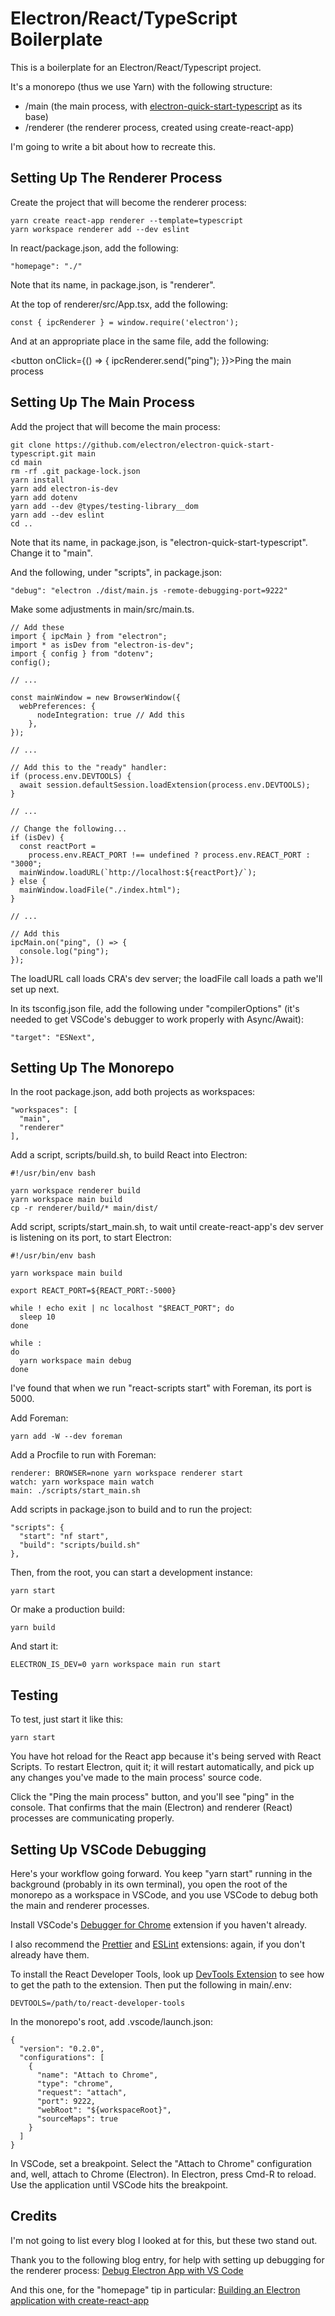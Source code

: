 # Electron/React/TypeScript Boilerplate

This is a boilerplate for an Electron/React/Typescript project.

It's a monorepo (thus we use Yarn) with the following structure:

- /main (the main process, with [electron-quick-start-typescript](https://github.com/electron/electron-quick-start-typescript) as its base)
- /renderer (the renderer process, created using create-react-app)

I'm going to write a bit about how to recreate this.

## Setting Up The Renderer Process

Create the project that will become the renderer process:

    yarn create react-app renderer --template=typescript
    yarn workspace renderer add --dev eslint

In react/package.json, add the following:

    "homepage": "./"

Note that its name, in package.json, is "renderer".

At the top of renderer/src/App.tsx, add the following:

    const { ipcRenderer } = window.require('electron');

And at an appropriate place in the same file, add the following:

<button onClick={() => { ipcRenderer.send("ping"); }}>Ping the main process</button>

## Setting Up The Main Process

Add the project that will become the main process:

    git clone https://github.com/electron/electron-quick-start-typescript.git main
    cd main
    rm -rf .git package-lock.json
    yarn install
    yarn add electron-is-dev
    yarn add dotenv
    yarn add --dev @types/testing-library__dom
    yarn add --dev eslint
    cd ..

Note that its name, in package.json, is "electron-quick-start-typescript". Change it to "main".

And the following, under "scripts", in package.json:

    "debug": "electron ./dist/main.js -remote-debugging-port=9222"

Make some adjustments in main/src/main.ts.

    // Add these
    import { ipcMain } from "electron";
    import * as isDev from "electron-is-dev";
    import { config } from "dotenv";
    config();

    // ...

    const mainWindow = new BrowserWindow({
      webPreferences: {
    	  nodeIntegration: true // Add this
    	},
    });

    // ...

    // Add this to the "ready" handler:
    if (process.env.DEVTOOLS) {
      await session.defaultSession.loadExtension(process.env.DEVTOOLS);
    }

    // ...

    // Change the following...
    if (isDev) {
      const reactPort =
        process.env.REACT_PORT !== undefined ? process.env.REACT_PORT : "3000";
      mainWindow.loadURL(`http://localhost:${reactPort}/`);
    } else {
      mainWindow.loadFile("./index.html");
    }

    // ...

    // Add this
    ipcMain.on("ping", () => {
      console.log("ping");
    });

The loadURL call loads CRA's dev server; the loadFile call loads a path we'll set up next.

In its tsconfig.json file, add the following under "compilerOptions" (it's needed to get VSCode's debugger to work properly with Async/Await):

    "target": "ESNext",

## Setting Up The Monorepo

In the root package.json, add both projects as workspaces:

    "workspaces": [
      "main",
      "renderer"
    ],

Add a script, scripts/build.sh, to build React into Electron:

    #!/usr/bin/env bash

    yarn workspace renderer build
    yarn workspace main build
    cp -r renderer/build/* main/dist/

Add script, scripts/start_main.sh, to wait until create-react-app's dev server is listening on its port, to start Electron:

    #!/usr/bin/env bash

    yarn workspace main build

    export REACT_PORT=${REACT_PORT:-5000}

    while ! echo exit | nc localhost "$REACT_PORT"; do
      sleep 10
    done

    while :
    do
      yarn workspace main debug
    done

I've found that when we run "react-scripts start" with Foreman, its port is 5000.

Add Foreman:

    yarn add -W --dev foreman

Add a Procfile to run with Foreman:

    renderer: BROWSER=none yarn workspace renderer start
    watch: yarn workspace main watch
    main: ./scripts/start_main.sh

Add scripts in package.json to build and to run the project:

    "scripts": {
      "start": "nf start",
      "build": "scripts/build.sh"
    },

Then, from the root, you can start a development instance:

    yarn start

Or make a production build:

    yarn build

And start it:

    ELECTRON_IS_DEV=0 yarn workspace main run start

## Testing

To test, just start it like this:

    yarn start

You have hot reload for the React app because it's being served with React Scripts. To restart Electron, quit it; it will restart automatically, and pick up any changes you've made to the main process' source code.

Click the "Ping the main process" button, and you'll see "ping" in the console. That confirms that the main (Electron) and renderer (React) processes are communicating properly.

## Setting Up VSCode Debugging

Here's your workflow going forward. You keep "yarn start" running in the background (probably in its own terminal), you open the root of the monorepo as a workspace in VSCode, and you use VSCode to debug both the main and renderer processes.

Install VSCode's [Debugger for Chrome](https://marketplace.visualstudio.com/items?itemName=msjsdiag.debugger-for-chrome) extension if you haven't already.

I also recommend the [Prettier](https://marketplace.visualstudio.com/items?itemName=esbenp.prettier-vscode) and [ESLint](https://marketplace.visualstudio.com/items?itemName=dbaeumer.vscode-eslint) extensions: again, if you don't already have them.

To install the React Developer Tools, look up [DevTools Extension](https://www.electronjs.org/docs/tutorial/devtools-extension) to see how to get the path to the extension. Then put the following in main/.env:

    DEVTOOLS=/path/to/react-developer-tools

In the monorepo's root, add .vscode/launch.json:

    {
      "version": "0.2.0",
      "configurations": [
        {
          "name": "Attach to Chrome",
          "type": "chrome",
          "request": "attach",
          "port": 9222,
          "webRoot": "${workspaceRoot}",
          "sourceMaps": true
        }
      ]
    }

In VSCode, set a breakpoint. Select the "Attach to Chrome" configuration and, well, attach to Chrome (Electron). In Electron, press Cmd-R to reload. Use the application until VSCode hits the breakpoint.

## Credits

I'm not going to list every blog I looked at for this, but these two stand out.

Thank you to the following blog entry, for help with setting up debugging for the renderer process: [Debug Electron App with VS Code
](https://blog.matsu.io/debug-electron-vscode)

And this one, for the "homepage" tip in particular: [Building an Electron application with create-react-app](https://www.freecodecamp.org/news/building-an-electron-application-with-create-react-app-97945861647c/)
